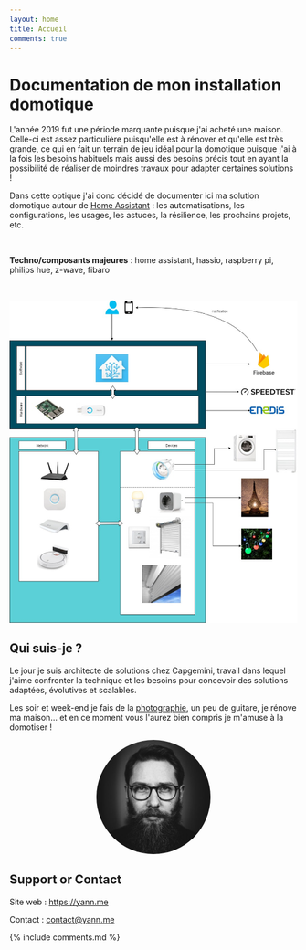 ```yaml
---
layout: home
title: Accueil
comments: true
---
```


# Documentation de mon installation domotique

L'année 2019 fut une période marquante puisque j'ai acheté une maison. Celle-ci est assez particulière puisqu'elle est à rénover et qu'elle est très grande, ce qui en fait un terrain de jeu idéal pour la domotique puisque j'ai à la fois les besoins habituels mais aussi des besoins précis tout en ayant la possibilité de réaliser de moindres travaux pour adapter certaines solutions !

Dans cette optique j'ai donc décidé de documenter ici ma solution domotique autour de [Home Assistant](https://www.home-assistant.io) : les automatisations, les configurations, les usages, les astuces, la résilience, les prochains projets, etc.

<br/>

**Techno/composants majeures** : home assistant, hassio, raspberry pi, philips hue, z-wave, fibaro

<br/>

<a href="assets/domotique_architecture_logique.jpg" target="_blank"><img src="assets/domotique_architecture_logique.jpg" /></a>

## Qui suis-je ?

Le jour je suis architecte de solutions chez Capgemini, travail dans lequel j'aime confronter la technique et les besoins pour concevoir des solutions adaptées, évolutives et scalables.

Les soir  et week-end je fais de la [photographie](https://instagram.com/yann.me), un peu de guitare, je rénove ma maison... et en ce moment vous l'aurez bien compris je m'amuse à la domotiser !

<p align="center"><img src="assets/profil.jpg" width="200" style="border-radius: 50%;" /></p>

## Support or Contact

Site web : https://yann.me

Contact : contact@yann.me


{% include comments.md %}

